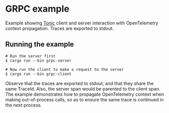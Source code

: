 # GRPC example

Example showing [Tonic] client and server interaction with OpenTelemetry context
propagation. Traces are exported to stdout.

[Tonic]: https://github.com/hyperium/tonic

## Running the example

```shell
# Run the server first
$ cargo run --bin grpc-server

# Now run the client to make a request to the server
$ cargo run --bin grpc-client
```

Observe that the traces are exported to stdout, and that they share the same
TraceId. Also, the server span would be parented to the client span. The example
demonstrates how to propagate OpenTelemetry context when making out-of-process
calls, so as to ensure the same trace is continued in the next process.

